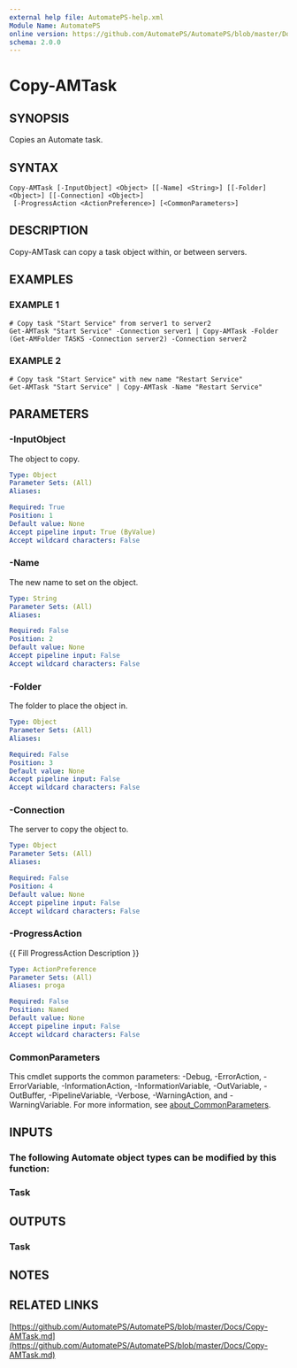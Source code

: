 ```yaml
---
external help file: AutomatePS-help.xml
Module Name: AutomatePS
online version: https://github.com/AutomatePS/AutomatePS/blob/master/Docs/Copy-AMTask.md
schema: 2.0.0
---
```


# Copy-AMTask

## SYNOPSIS
Copies an Automate task.

## SYNTAX

```
Copy-AMTask [-InputObject] <Object> [[-Name] <String>] [[-Folder] <Object>] [[-Connection] <Object>]
 [-ProgressAction <ActionPreference>] [<CommonParameters>]
```

## DESCRIPTION
Copy-AMTask can copy a task object within, or between servers.

## EXAMPLES

### EXAMPLE 1
```
# Copy task "Start Service" from server1 to server2
Get-AMTask "Start Service" -Connection server1 | Copy-AMTask -Folder (Get-AMFolder TASKS -Connection server2) -Connection server2
```

### EXAMPLE 2
```
# Copy task "Start Service" with new name "Restart Service"
Get-AMTask "Start Service" | Copy-AMTask -Name "Restart Service"
```

## PARAMETERS

### -InputObject
The object to copy.

```yaml
Type: Object
Parameter Sets: (All)
Aliases:

Required: True
Position: 1
Default value: None
Accept pipeline input: True (ByValue)
Accept wildcard characters: False
```

### -Name
The new name to set on the object.

```yaml
Type: String
Parameter Sets: (All)
Aliases:

Required: False
Position: 2
Default value: None
Accept pipeline input: False
Accept wildcard characters: False
```

### -Folder
The folder to place the object in.

```yaml
Type: Object
Parameter Sets: (All)
Aliases:

Required: False
Position: 3
Default value: None
Accept pipeline input: False
Accept wildcard characters: False
```

### -Connection
The server to copy the object to.

```yaml
Type: Object
Parameter Sets: (All)
Aliases:

Required: False
Position: 4
Default value: None
Accept pipeline input: False
Accept wildcard characters: False
```

### -ProgressAction
{{ Fill ProgressAction Description }}

```yaml
Type: ActionPreference
Parameter Sets: (All)
Aliases: proga

Required: False
Position: Named
Default value: None
Accept pipeline input: False
Accept wildcard characters: False
```

### CommonParameters
This cmdlet supports the common parameters: -Debug, -ErrorAction, -ErrorVariable, -InformationAction, -InformationVariable, -OutVariable, -OutBuffer, -PipelineVariable, -Verbose, -WarningAction, and -WarningVariable. For more information, see [about_CommonParameters](http://go.microsoft.com/fwlink/?LinkID=113216).

## INPUTS

### The following Automate object types can be modified by this function:
### Task
## OUTPUTS

### Task
## NOTES

## RELATED LINKS

[https://github.com/AutomatePS/AutomatePS/blob/master/Docs/Copy-AMTask.md](https://github.com/AutomatePS/AutomatePS/blob/master/Docs/Copy-AMTask.md)

